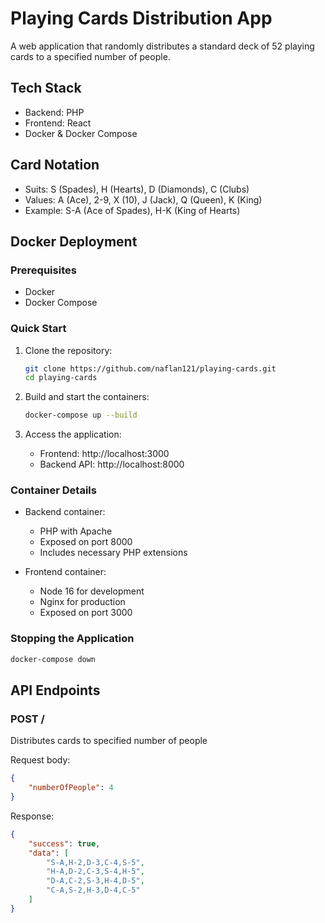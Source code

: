 # Playing Cards Distribution App

A web application that randomly distributes a standard deck of 52 playing cards to a specified number of people.

## Tech Stack
- Backend: PHP
- Frontend: React
- Docker & Docker Compose

## Card Notation
- Suits: S (Spades), H (Hearts), D (Diamonds), C (Clubs)
- Values: A (Ace), 2-9, X (10), J (Jack), Q (Queen), K (King)
- Example: S-A (Ace of Spades), H-K (King of Hearts)

## Docker Deployment

### Prerequisites
- Docker
- Docker Compose

### Quick Start
1. Clone the repository:
   ```bash
   git clone https://github.com/naflan121/playing-cards.git
   cd playing-cards
   ```

2. Build and start the containers:
   ```bash
   docker-compose up --build
   ```

3. Access the application:
   - Frontend: http://localhost:3000
   - Backend API: http://localhost:8000


### Container Details
- Backend container:
  - PHP with Apache
  - Exposed on port 8000
  - Includes necessary PHP extensions

- Frontend container:
  - Node 16 for development
  - Nginx for production
  - Exposed on port 3000

### Stopping the Application
```bash
docker-compose down
```

## API Endpoints

### POST /
Distributes cards to specified number of people

Request body:
```json
{
    "numberOfPeople": 4
}
```

Response:
```json
{
    "success": true,
    "data": [
        "S-A,H-2,D-3,C-4,S-5",
        "H-A,D-2,C-3,S-4,H-5",
        "D-A,C-2,S-3,H-4,D-5",
        "C-A,S-2,H-3,D-4,C-5"
    ]
}
```
